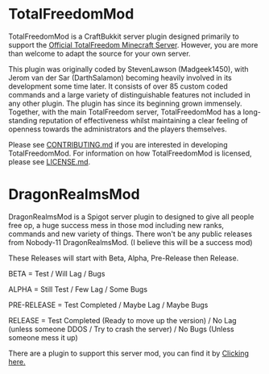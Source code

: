 # TotalFreedomMod #

TotalFreedomMod is a CraftBukkit server plugin designed primarily to support the [Official TotalFreedom Minecraft Server](http://totalfreedom.me/). However, you are more than welcome to adapt the source for your own server.

This plugin was originally coded by StevenLawson (Madgeek1450), with Jerom van der Sar (DarthSalamon) becoming heavily involved in its development some time later. It consists of over 85 custom coded commands and a large variety of distinguishable features not included in any other plugin. The plugin has since its beginning grown immensely. Together, with the main TotalFreedom server, TotalFreedomMod has a long-standing reputation of effectiveness whilst maintaining a clear feeling of openness towards the administrators and the players themselves.

Please see [CONTRIBUTING.md](CONTRIBUTING.md) if you are interested in developing TotalFreedomMod. For information on how TotalFreedomMod is licensed, please see [LICENSE.md](LICENSE.md).

# DragonRealmsMod #

DragonRealmsMod is a Spigot server plugin to designed to give all people free op, a huge success mess in those mod including new ranks, commands and new variety of things. 
There won't be any public releases from Nobody-11 DragonRealmsMod. (I believe this will be a success mod)

These Releases will start with Beta, Alpha, Pre-Release then Release.

BETA = Test / Will Lag / Bugs

ALPHA = Still Test / Few Lag / Some Bugs

PRE-RELEASE = Test Completed / Maybe Lag / Maybe Bugs

RELEASE = Test Completed (Ready to move up the version) / No Lag (unless someone DDOS / Try to crash the server) / No Bugs (Unless someone mess it up)

There are a plugin to support this server mod, you can find it by [Clicking here.](https://github.com/Nobody-11/DragonUtil-Plugin)
